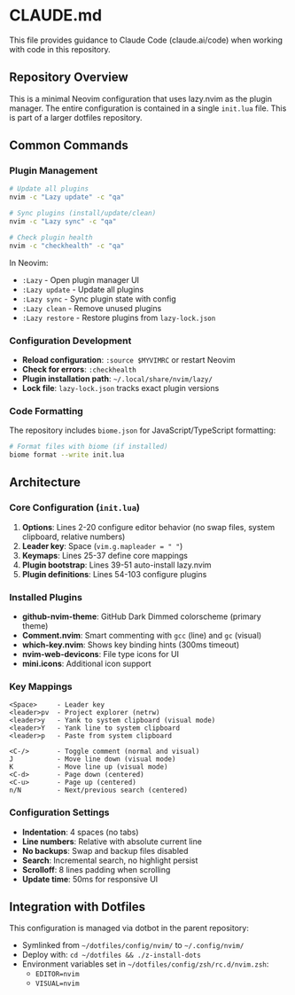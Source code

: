 # CLAUDE.md

This file provides guidance to Claude Code (claude.ai/code) when working with code in this repository.

## Repository Overview
This is a minimal Neovim configuration that uses lazy.nvim as the plugin manager. The entire configuration is contained in a single `init.lua` file. This is part of a larger dotfiles repository.

## Common Commands

### Plugin Management
```bash
# Update all plugins
nvim -c "Lazy update" -c "qa"

# Sync plugins (install/update/clean)
nvim -c "Lazy sync" -c "qa"

# Check plugin health
nvim -c "checkhealth" -c "qa"
```

In Neovim:
- `:Lazy` - Open plugin manager UI
- `:Lazy update` - Update all plugins
- `:Lazy sync` - Sync plugin state with config
- `:Lazy clean` - Remove unused plugins
- `:Lazy restore` - Restore plugins from `lazy-lock.json`

### Configuration Development
- **Reload configuration**: `:source $MYVIMRC` or restart Neovim
- **Check for errors**: `:checkhealth`
- **Plugin installation path**: `~/.local/share/nvim/lazy/`
- **Lock file**: `lazy-lock.json` tracks exact plugin versions

### Code Formatting
The repository includes `biome.json` for JavaScript/TypeScript formatting:
```bash
# Format files with biome (if installed)
biome format --write init.lua
```

## Architecture

### Core Configuration (`init.lua`)
1. **Options**: Lines 2-20 configure editor behavior (no swap files, system clipboard, relative numbers)
2. **Leader key**: Space (`vim.g.mapleader = " "`)
3. **Keymaps**: Lines 25-37 define core mappings
4. **Plugin bootstrap**: Lines 39-51 auto-install lazy.nvim
5. **Plugin definitions**: Lines 54-103 configure plugins

### Installed Plugins
- **github-nvim-theme**: GitHub Dark Dimmed colorscheme (primary theme)
- **Comment.nvim**: Smart commenting with `gcc` (line) and `gc` (visual)
- **which-key.nvim**: Shows key binding hints (300ms timeout)
- **nvim-web-devicons**: File type icons for UI
- **mini.icons**: Additional icon support

### Key Mappings
```
<Space>     - Leader key
<leader>pv  - Project explorer (netrw)
<leader>y   - Yank to system clipboard (visual mode)
<leader>Y   - Yank line to system clipboard
<leader>p   - Paste from system clipboard

<C-/>       - Toggle comment (normal and visual)
J           - Move line down (visual mode)
K           - Move line up (visual mode)
<C-d>       - Page down (centered)
<C-u>       - Page up (centered)
n/N         - Next/previous search (centered)
```

### Configuration Settings
- **Indentation**: 4 spaces (no tabs)
- **Line numbers**: Relative with absolute current line
- **No backups**: Swap and backup files disabled
- **Search**: Incremental search, no highlight persist
- **Scrolloff**: 8 lines padding when scrolling
- **Update time**: 50ms for responsive UI

## Integration with Dotfiles

This configuration is managed via dotbot in the parent repository:
- Symlinked from `~/dotfiles/config/nvim/` to `~/.config/nvim/`
- Deploy with: `cd ~/dotfiles && ./z-install-dots`
- Environment variables set in `~/dotfiles/config/zsh/rc.d/nvim.zsh`:
  - `EDITOR=nvim`
  - `VISUAL=nvim`